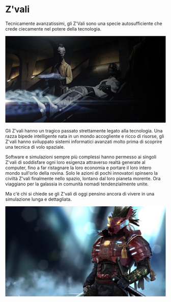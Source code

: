 # Z'vali

Tecnicamente avanzatissimi, gli Z'Vali sono una specie autosufficiente che crede ciecamente nel potere della tecnologia.

![](../../assets/custom_theme/space/images/zvali/1.webp)

Gli Z'vali hanno un tragico passato strettamente legato alla tecnologia. Una razza bipede intelligente nata in un mondo accogliente e ricco di risorse, gli Z'vali hanno sviluppato sistemi informatici avanzati molto prima di scoprire una tecnica di  volo spaziale.

Software e simulazioni sempre più complessi hanno permesso ai singoli Z'vali di soddisfare ogni loro esigenza attraverso realtà generate al computer, fino a far ristagnare la loro economia e portare il loro intero mondo sull'orlo della rovina. Solo le azioni di pochi innovatori spinsero la civiltà Z'vali finalmente nello spazio, lontano dal loro pianeta morente. Ora viaggiano per la galassia in comunità nomadi tendenzialmente unite.

Ma c'è chi si chiede se gli Z'vali di oggi pensino ancora di vivere in una simulazione lunga e dettagliata.

![](../../assets/custom_theme/space/images/yuusho/2.jpg)
